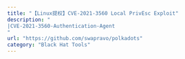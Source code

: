 ```yaml
---
title: "【Linux提权】CVE-2021-3560 Local PrivEsc Exploit"
description: "
|CVE-2021-3560-Authentication-Agent
"
url: "https://github.com/swapravo/polkadots"
category: "Black Hat Tools"
---
```

